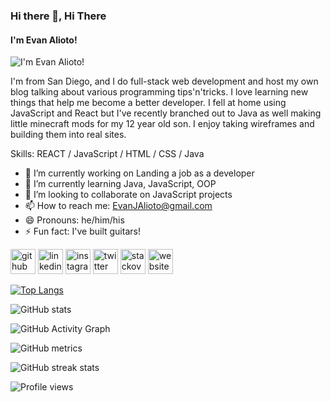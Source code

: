 ### Hi there 👋, Hi There
#### I'm Evan Alioto!
![I'm Evan Alioto!](https://media-exp1.licdn.com/dms/image/C4E16AQHwkqqj5ovycQ/profile-displaybackgroundimage-shrink_350_1400/0/1619046734790?e=1632960000&v=beta&t=Rvz2o-mbqHpKf9XD-iYIQGb-kq4_C-ZUFiAl9H8WvY8)

I'm from San Diego, and I do full-stack web development and host my own blog talking about various programming tips'n'tricks. I love learning new things that help me become a better developer. I fell at home using JavaScript and React but I've recently branched out to Java as well making little minecraft mods for my 12 year old son. I enjoy taking wireframes and building them into real sites.

Skills:   REACT / JavaScript / HTML / CSS / Java

- 🔭 I’m currently working on Landing a job as a developer 
- 🌱 I’m currently learning Java, JavaScript, OOP 
- 👯 I’m looking to collaborate on JavaScript projects 
- 📫 How to reach me: EvanJAlioto@gmail.com 
- 😄 Pronouns: he/him/his 
- ⚡ Fun fact: I've built guitars! 


[<img src='https://cdn.jsdelivr.net/npm/simple-icons@3.0.1/icons/github.svg' alt='github' height='40'>](https://github.com/AlignSD)  [<img src='https://cdn.jsdelivr.net/npm/simple-icons@3.0.1/icons/linkedin.svg' alt='linkedin' height='40'>](https://www.linkedin.com/in/Evan-Alioto/)  [<img src='https://cdn.jsdelivr.net/npm/simple-icons@3.0.1/icons/instagram.svg' alt='instagram' height='40'>](https://www.instagram.com/Evan_SD/)  [<img src='https://cdn.jsdelivr.net/npm/simple-icons@3.0.1/icons/twitter.svg' alt='twitter' height='40'>](https://twitter.com/AlignSD)  [<img src='https://cdn.jsdelivr.net/npm/simple-icons@3.0.1/icons/stackoverflow.svg' alt='stackoverflow' height='40'>](https://stackoverflow.com/users/12342156)  [<img src='https://cdn.jsdelivr.net/npm/simple-icons@3.0.1/icons/icloud.svg' alt='website' height='40'>](https://aligncenter.io/)  

[![Top Langs](https://github-readme-stats.vercel.app/api/top-langs/?username=AlignSD)](https://github.com/anuraghazra/github-readme-stats)

![GitHub stats](https://github-readme-stats.vercel.app/api?username=AlignSD&show_icons=true)  

![GitHub Activity Graph](https://activity-graph.herokuapp.com/graph?username=AlignSD)  

![GitHub metrics](https://metrics.lecoq.io/AlignSD)  

![GitHub streak stats](https://github-readme-streak-stats.herokuapp.com/?user=AlignSD)  

![Profile views](https://gpvc.arturio.dev/AlignSD)  
